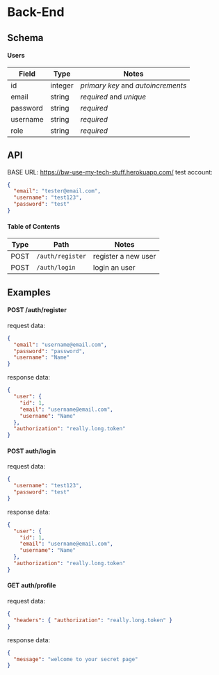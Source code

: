 # Back-End

## Schema

#### Users

| Field    | Type    | Notes                              |
| -------- | ------- | ---------------------------------- |
| id       | integer | _primary key_ and _autoincrements_ |
| email    | string  | _required_ and _unique_            |
| password | string  | _required_                         |
| username | string  | _required_                         |
| role     | string  | _required_                         |

## API

BASE URL: https://bw-use-my-tech-stuff.herokuapp.com/
test account:

```json
{
  "email": "tester@email.com",
  "username": "test123",
  "password": "test"
}
```

#### Table of Contents

| Type | Path             | Notes               |
| ---- | ---------------- | ------------------- |
| POST | `/auth/register` | register a new user |
| POST | `/auth/login`     | login an user       |

## Examples

#### POST /auth/register

request data:

```json
{
  "email": "username@email.com",
  "password": "password",
  "username": "Name"
}
```

response data:

```json
{
  "user": {
    "id": 1,
    "email": "username@email.com",
    "username": "Name"
  },
  "authorization": "really.long.token"
}
```

#### POST auth/login

request data:

```json
{
  "username": "test123",
  "password": "test"
}
```

response data:

```json
{
  "user": {
    "id": 1,
    "email": "username@email.com",
    "username": "Name"
  },
  "authorization": "really.long.token"
}
```

#### GET auth/profile

request data:

```json
{
  "headers": { "authorization": "really.long.token" }
}
```

response data:

```json
{
  "message": "welcome to your secret page"
}
```
